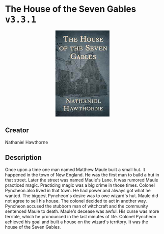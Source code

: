 
# The House of the Seven Gables <kbd>v3.3.1</kbd>

<center>
  <img src="./cover-1024.jpg"/>
</center>

## Creator
Nathaniel Hawthorne

## Description
Once upon a time one man named Matthew Maule built a small hut. It happened in the town of New England. He was the first man to build a hut in that street. Later the street was named Maule's Lane. It was rumored Maule practiced magic. Practicing magic was a big crime in those times. Colonel Pyncheon also lived in that town. He had power and always got what he wanted. The biggest Pyncheon's desire was to owe wizard's hut. Maule did not agree to sell his house. The colonel decided to act in another way. Pyncheon accused the stubborn man of witchcraft and the community sentenced Maule to death. Maule's decease was awful. His curse was more terrible, which he pronounced in the last minutes of life. Colonel Pyncheon achieved his goal and built a house on the wizard's territory. It was the house of the Seven Gables.

